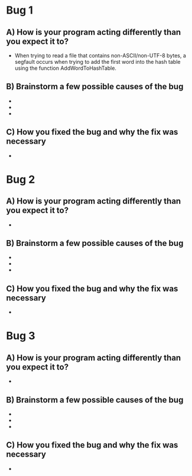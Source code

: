 # Bug 1

## A) How is your program acting differently than you expect it to?

- When trying to read a file that contains non-ASCII/non-UTF-8 bytes, a segfault occurs when trying to add the first word into the hash table using the function AddWordToHashTable.

## B) Brainstorm a few possible causes of the bug
- 
- 
- 

## C) How you fixed the bug and why the fix was necessary
- 


# Bug 2

## A) How is your program acting differently than you expect it to?
- 

## B) Brainstorm a few possible causes of the bug
- 
- 
- 

## C) How you fixed the bug and why the fix was necessary
- 


# Bug 3

## A) How is your program acting differently than you expect it to?
- 

## B) Brainstorm a few possible causes of the bug
- 
- 
- 

## C) How you fixed the bug and why the fix was necessary
- 
